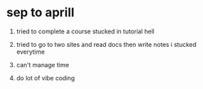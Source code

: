# sep to aprill

1) tried to complete a course stucked in tutorial hell 

2) tried to go to two sites and read docs then write notes i stucked everytime 

3) can't manage time

4) do lot of vibe coding 